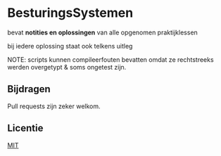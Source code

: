 # BesturingsSystemen

bevat **notities en oplossingen** van alle opgenomen praktijklessen

bij iedere oplossing staat ook telkens uitleg

NOTE: scripts kunnen compileerfouten bevatten omdat ze rechtstreeks werden overgetypt & soms ongetest zijn.


## Bijdragen

Pull requests zijn zeker welkom. 

## Licentie

[MIT](https://choosealicense.com/licenses/mit/)
